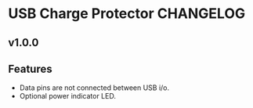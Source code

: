 # USB Charge Protector CHANGELOG

## v1.0.0
## Features
- Data pins are not connected between USB i/o.
- Optional power indicator LED.
